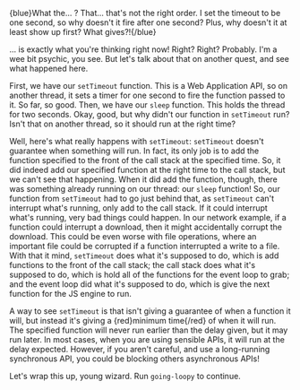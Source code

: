 {blue}What the... ? That... that's not the right order. I set the timeout to be one second, so why doesn't it fire after one second? Plus, why doesn't it at least show up first? What gives?!{/blue}

... is exactly what you're thinking right now! Right? Right? Probably. I'm a wee bit psychic, you see. But let's talk about that on another quest, and see what happened here.

First, we have our `setTimeout` function. This is a Web Application API, so on another thread, it sets a timer for one second to fire the function passed to it. So far, so good. Then, we have our `sleep` function. This holds the thread for two seconds. Okay, good, but why didn't our function in `setTimeout` run? Isn't that on another thread, so it should run at the right time?

Well, here's what really happens with `setTimeout`: `setTimeout` doesn't guarantee when something will run. In fact, its only job is to add the function specified to the front of the call stack at the specified time. So, it did indeed add our specified function at the right time to the call stack, but we can't see that happening. When it did add the function, though, there was something already running on our thread: our `sleep` function! So, our function from `setTimeout` had to go just behind that, as `setTimeout` can't interrupt what's running, only add to the call stack. If it could interrupt what's running, very bad things could happen. In our network example, if a function could interrupt a download, then it might accidentally corrupt the download. This could be even worse with file operations, where an important file could be corrupted if a function interrupted a write to a file. With that it mind, `setTimeout` does what it's supposed to do, which is add functions to the front of the call stack; the call stack does what it's supposed to do, which is hold all of the functions for the event loop to grab; and the event loop did what it's supposed to do, which is give the next function for the JS engine to run.

A way to see `setTimeout` is that isn't giving a guarantee of when a function it will, but instead it's giving a {red}minimum time{/red} of when it will run. The specified function will never run earlier than the delay given, but it may run later. In most cases, when you are using sensible APIs, it will run at the delay expected. However, if you aren't careful, and use a long-running synchronous API, you could be blocking others asynchronous APIs!

Let's wrap this up, young wizard. Run `going-loopy` to continue.

